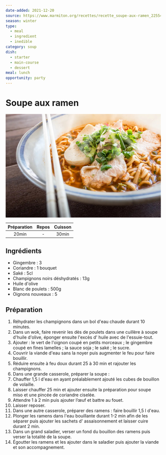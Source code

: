 ```yaml
---
date-added: 2021-12-20
source: https://www.marmiton.org/recettes/recette_soupe-aux-ramen_225544.aspx
season: winter
type:
  - meal
  - ingredient
  - inedible
category: soup
dish:
  - starter
  - main-course
  - dessert
meal: lunch
opportunity: party
---
```


# Soupe aux ramen

![](images/Soupe%20aux%20ramen.jpg)

| Préparation | Repos | Cuisson |
|:-----------:|:-----:|:-------:|
|    20min    |   -   |  30min  |

## Ingrédients

- Gingembre : 3
- Coriandre : 1 bouquet
- Saké : 5cl
- Champignons noirs déshydratés : 13g
- Huile d'olive
- Blanc de poulets : 500g
- Oignons nouveaux : 5

## Préparation

1. Réhydrater les champignons dans un bol d'eau chaude durant 10 minutes.
2. Dans un wok, faire revenir les dès de poulets dans une cuillère à soupe d'huile d'olive, éponger ensuite l'excès d' huile avec de l'essuie-tout.
3. Ajouter : le vert de l'oignon coupé en petits morceaux ; le gingembre coupé en fines lamelles ; la sauce soja ; le saké ; le sucre.
4. Couvrir la viande d'eau sans la noyer puis augmenter le feu pour faire bouillir.
5. Réduire ensuite à feu doux durant 25 à 30 min et rajouter les champignons.
6. Dans une grande casserole, préparer la soupe :
7. Chauffer 1,5 l d'eau en ayant préalablement ajouté les cubes de bouillon de volaille.
8. Laisser chauffer 25 min et ajouter ensuite la préparation pour soupe miso et une pincée de coriandre ciselée.
9. Attendre 1 à 2 min puis ajouter l’œuf et battre au fouet.
10. Laisser reposer.
11. Dans une autre casserole, préparer des ramens : faire bouillir 1,5 l d'eau.
12. Plonger les ramens dans l'eau bouillante durant 1-2 min afin de les séparer puis ajouter les sachets d'  assaisonnement et laisser cuire durant 2 min.
13. Dans un grand saladier, verser un fond du bouillon des ramens puis verser la totalité de la soupe.
14. Égoutter les ramens et les ajouter dans le saladier puis ajouter la viande et son accompagnement.

